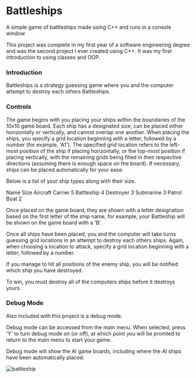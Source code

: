 # Battleships

A simple game of battleships made using C++ and runs in a console window

This project was complete in my first year of a software engineering degree and was the second project I ever created using C++.
It was my first introduction to using classes and OOP.

### Introduction
Battleships is a strategy guessing game where you and the computer attempt
to destroy each others Battleships.

### Controls
The game begins with you placing your ships within the boundaries of the
10x10 game board.
Each ship has a designated size, can be placed either horizontally
or vertically, and cannot overlap one another.
When placing the ships, you specify a grid location beginning with a letter,
followed by a number (for example, 'A1'). 
The specified grid location refers to the left-most position of the ship
if placing horizontally, or the top-most position if placing vertically,
with the remaining grids being filled in their respective directions
(assuming there is enough space on the board).
If necessary, ships can be placed automatically for your ease.

Below is a list of your ship types along with their size.

Name			Size
Aircraft Carrier   	 5
Battleship         	 4
Destroyer          	 3
Submarine	   	 3
Patrol Boat	   	 2

Once placed on the game board, they are shown with a letter designation
based on the first letter of the ship name, for example, your Battleship
will be shown on the game board with a 'B'.

Once all ships have been placed, you and the computer will take turns guessing
grid locations in an attempt to destroy each others ships. Again, when choosing
a location to attack, specify a grid location beginning with a letter,
followed by a number.

If you manage to hit all positions of the enemy ship, you will be notified
which ship you have destroyed.

To win, you must destroy all of the computers ships before it destroys yours.

### Debug Mode
Also included with this project is a debug mode.

Debug mode can be accessed from the main menu. When selected, press 'Y' to 
turn debug mode on (or off), at which point you will be promted to return 
to the main menu to start your game.

Debug mode will show the AI game boards, including where the AI ships have
been automatically placed.
  
![battleship](https://github.com/OMaloso/Battleships/assets/88115296/52a73d2e-fcd5-4d7a-9aa2-d812e316c72d)

